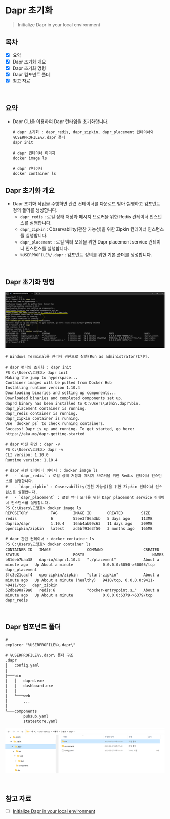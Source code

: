# Dapr 초기화 
> Initialize Dapr in your local environment

## 목차
- [x] 요약
- [x] Dapr 초기화 개요
- [x] Dapr 초기화 명령
- [x] Dapr 컴포넌트 폴더
- [x] 참고 자료

<br/>

## 요약
- Dapr CLI을 이용하여 Dapr 런타임을 초기화합니다.
  ```shell
  # dapr 초기화 : dapr_redis, dapr_zipkin, dapr_placement 컨테이너와 %USERPROFILE%/.dapr 폴더
  dapr init

  # dapr 컨테이너 이미지
  docker image ls

  # dapr 컨테이너
  docker container ls
  ```

## Dapr 초기화 개요
- Dapr 초기화 작업을 수행하면 관련 컨테이너를 다운로드 받아 실행하고 컴포넌트 정의 폴더를 생성합니다.
  - `dapr_redis` : 로컬 상태 저장과 메시지 브로커을 위한 Redis 컨테이너 인스턴스를 실행합니다.
  - `dapr_zipkin` : Observability(관찬 가능성)을 위한 Zipkin 컨테이너 인스턴스를 실행합니다.
  - `dapr_placement` : 로컬 액터 모데을 위한 Dapr placement service 컨테이너 인스턴스를 실행합니다.
  - `%USERPROFILE%/.dapr` : 컴포넌트 정의를 위한 기본 폴더를 생성합니다.

<br/>

## Dapr 초기화 명령
![](2023-03-27-23-46-21.png)

```shell
# Windows Terminal을 관리자 권한으로 실행(Run as administrator)합니다.

# dapr 런타임 초기화 : dapr init
PS C:\Users\고형호> dapr init
Making the jump to hyperspace...
Container images will be pulled from Docker Hub
Installing runtime version 1.10.4
Downloading binaries and setting up components...
Downloaded binaries and completed components set up.
daprd binary has been installed to C:\Users\고형호\.dapr\bin.
dapr_placement container is running.
dapr_redis container is running.
dapr_zipkin container is running.
Use `docker ps` to check running containers.
Success! Dapr is up and running. To get started, go here: https://aka.ms/dapr-getting-started

# dapr 버전 확인 : dapr -v
PS C:\Users\고형호> dapr -v
CLI version: 1.10.0
Runtime version: 1.10.4

# dapr 관련 컨테이너 이미지 : docker image ls
#   - `dapr_redis` : 로컬 상태 저장과 메시지 브로커을 위한 Redis 컨테이너 인스턴스를 실행합니다.
#   - `dapr_zipkin` : Observability(관찬 가능성)을 위한 Zipkin 컨테이너 인스턴스를 실행합니다.
#   - `dapr_placement` : 로컬 액터 모데을 위한 Dapr placement service 컨테이너 인스턴스를 실행합니다.
PS C:\Users\고형호> docker image ls
REPOSITORY          TAG       IMAGE ID       CREATED        SIZE
redis               6         55ee3f86a3bb   5 days ago     113MB
daprio/dapr         1.10.4    16ab4ab09c63   11 days ago    309MB
openzipkin/zipkin   latest    ad5bf93e3f50   3 months ago   165MB

# dapr 관련 컨테이너 : docker container ls
PS C:\Users\고형호> docker container ls
CONTAINER ID   IMAGE                COMMAND                  CREATED              STATUS                        PORTS                              NAMES
b81deb7baa38   daprio/dapr:1.10.4   "./placement"            About a minute ago   Up About a minute             0.0.0.0:6050->50005/tcp            dapr_placement
3fc3e21cacf4   openzipkin/zipkin    "start-zipkin"           About a minute ago   Up About a minute (healthy)   9410/tcp, 0.0.0.0:9411->9411/tcp   dapr_zipkin
52dbe90a79a0   redis:6              "docker-entrypoint.s…"   About a minute ago   Up About a minute             0.0.0.0:6379->6379/tcp             dapr_redis
```

<br/>

## Dapr 컴포넌트 폴더
```shell
# 
explorer "%USERPROFILE%\.dapr\"

# %USERPROFILE%\.dapr\ 폴더 구조
.dapr
│   config.yaml
│
├───bin
│   │   daprd.exe
│   │   dashboard.exe
│   │
│   └───web
│       ... 
│
└───components
        pubsub.yaml
        statestore.yaml
```

![](2023-03-27-23-49-02.png)

<br/>

## 참고 자료
- [ ] [Initialize Dapr in your local environment](https://docs.dapr.io/getting-started/install-dapr-selfhost/)